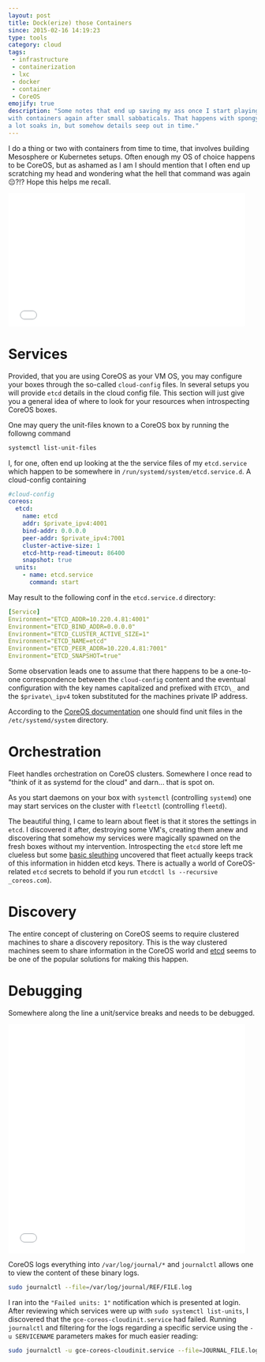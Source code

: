 ```yaml
---
layout: post
title: Dock(erize) those Containers
since: 2015-02-16 14:19:23
type: tools
category: cloud
tags:
 - infrastructure
 - containerization
 - lxc
 - docker
 - container
 - CoreOS
emojify: true
description: "Some notes that end up saving my ass once I start playing around
with containers again after small sabbaticals. That happens with spongy brains&hellip;
a lot soaks in, but somehow details seep out in time."
---
```

I do a thing or two with containers from time to time, that involves building
Mesosphere or Kubernetes setups. Often enough my OS of choice happens to be
CoreOS, but as ashamed as I am I should mention that I often end up scratching
my head and wondering what the hell that command was again 
:pensive:?!? Hope this helps me recall.

<iframe src="//giphy.com/embed/OP7kIfBat5sGY?html5=true" width="480" height="270" frameBorder="0" webkitAllowFullScreen mozallowfullscreen allowFullScreen></iframe>

<!--
```bash
docker run -i -t busybox /bin/sh env
```

LXC

 - virtual memory
 - kernel sharing


```bash
lvcreate -n test1 -L3G work
```

 - volume group: work
 - volume name: test1

```bash
lxc-start -n test1
```

no go

```
screen -S test1 lxc-start -n test1
```
-->

# Services
Provided, that you are using CoreOS as your VM OS, you may configure your boxes
through the so-called `cloud-config` files. In several setups you will provide
`etcd` details in the cloud config file. This section will just give you a 
general idea of where to look for your resources when introspecting CoreOS 
boxes.

One may query the unit-files known to a CoreOS box by running the followng
command

```bash
systemctl list-unit-files
```

I, for one, often end up looking at the the service files of my `etcd.service`
which happen to be somewhere in `/run/systemd/system/etcd.service.d`. A 
cloud-config containing

```yaml
#cloud-config
coreos:
  etcd:
    name: etcd
    addr: $private_ipv4:4001
    bind-addr: 0.0.0.0
    peer-addr: $private_ipv4:7001
    cluster-active-size: 1
    etcd-http-read-timeout: 86400
    snapshot: true
  units:
    - name: etcd.service
      command: start
```

May result to the following conf in the `etcd.service.d` directory:

```yaml
[Service]
Environment="ETCD_ADDR=10.220.4.81:4001"
Environment="ETCD_BIND_ADDR=0.0.0.0"
Environment="ETCD_CLUSTER_ACTIVE_SIZE=1"
Environment="ETCD_NAME=etcd"
Environment="ETCD_PEER_ADDR=10.220.4.81:7001"
Environment="ETCD_SNAPSHOT=true"
```

Some observation leads one to assume that there happens to be a one-to-one
correspondence between the `cloud-config` content and the eventual 
configuration with the key names capitalized and prefixed with `ETCD\_` and
the `$private\_ipv4` token substituted for the machines private IP address.

According to the [CoreOS documentation][unit-file] one should find unit files
in the `/etc/systemd/system` directory.

[unit-file]: https://coreos.com/docs/launching-containers/launching/getting-started-with-systemd#unit-file

# Orchestration
Fleet handles orchestration on CoreOS clusters. Somewhere I once read to "think 
of it as systemd for the cloud" and darn... that is spot on.

As you start daemons on your box with `systemctl` (controlling `systemd`) one 
may start services on the cluster with `fleetctl` (controlling `fleetd`).

The beautiful thing, I came to learn about fleet is that it stores the settings
in `etcd`. I discovered it after, destroying some VM's, creating them anew and
discovering that somehow my services were magically spawned on the fresh boxes
without my intervention. Introspecting the `etcd` store left me clueless but 
some [basic sleuthing][fleet-units-etcd] uncovered that fleet actually keeps 
track of this information in hidden etcd keys. There is actually a world of 
CoreOS-related `etcd` secrets to behold if you run 
`etcdctl ls --recursive _coreos.com`).

[fleet-arch]: https://github.com/coreos/fleet/blob/master/Documentation/architecture.md
[fleet-units-etcd]: https://serverfault.com/questions/646053/where-coreoses-fleet-stores-submited-unit-files/646058#646058?newreg=82d76b94973c44df9ab17e3a195f51c2

<!--
# Update
`/etc/coreos/update.conf`

```bash
GROUP=alpha
REBOOT_STRATEGY=off
```
-->

# Discovery
The entire concept of clustering on CoreOS seems to require clustered machines
to share a discovery repository. This is the way clustered machines seem to
share information in the CoreOS world and [etcd][etcd-clustering] seems to be
one of the popular solutions for making this happen.

[etcd-clustering]: https://github.com/coreos/etcd/blob/master/Documentation/clustering.md

# Debugging
Somewhere along the line a unit/service breaks and needs to be debugged.

<iframe src="//giphy.com/embed/achBohanYCPPG?html5=true" width="480" height="464" frameBorder="0" webkitAllowFullScreen mozallowfullscreen allowFullScreen></iframe>

CoreOS logs everything into `/var/log/journal/*` and `journalctl` allows
one to view the content of these binary logs.

```bash
sudo journalctl --file=/var/log/journal/REF/FILE.log
```

I ran into the `"Failed units: 1"` notification which is presented at login. 
After reviewing which services were up with `sudo systemctl list-units`, I
discovered that the `gce-coreos-cloudinit.service` had failed. Running 
`journalctl` and filtering for the logs regarding a specific service using
the `-u SERVICENAME` parameters makes for much easier reading:

```bash
sudo journalctl -u gce-coreos-cloudinit.service --file=JOURNAL_FILE.log
```
